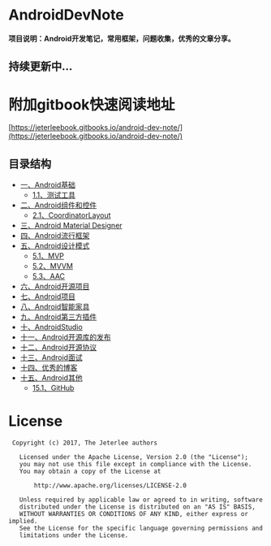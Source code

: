# AndroidDevNote
**项目说明：Android开发笔记，常用框架，问题收集，优秀的文章分享。**


## 持续更新中...


# 附加gitbook快速阅读地址
[https://jeterleebook.gitbooks.io/android-dev-note/](https://jeterleebook.gitbooks.io/android-dev-note/)


## 目录结构
- [一、Android基础](https://github.com/jeterlee/android-dev-note/blob/master/document/chapter1.md)
  - [1.1、测试工具](https://github.com/jeterlee/android-dev-note/blob/master/document/chapter1/testtool.md)
- [二、Android组件和控件](https://github.com/jeterlee/android-dev-note/blob/master/document/chapter2.md)
  - [2.1、CoordinatorLayout](https://github.com/jeterlee/android-dev-note/blob/master/document/chapter2/coordinatorlayout.md)
- [三、Android Material Designer](https://github.com/jeterlee/android-dev-note/blob/master/document/chapter3.md)
- [四、Android流行框架](https://github.com/jeterlee/android-dev-note/blob/master/document/chapter4.md)
- [五、Android设计模式](https://github.com/jeterlee/android-dev-note/blob/master/document/chapter5.md)
  - [5.1、MVP](https://github.com/jeterlee/android-dev-note/blob/master/document/chapter5/aac.md)
  - [5.2、MVVM](https://github.com/jeterlee/android-dev-note/blob/master/document/chapter5/mvp.md)
  - [5.3、AAC](https://github.com/jeterlee/android-dev-note/blob/master/document/chapter5/mvvm.md)
- [六、Android开源项目](https://github.com/jeterlee/android-dev-note/blob/master/document/chapter6.md)
- [七、Android项目](https://github.com/jeterlee/android-dev-note/blob/master/document/chapter7.md)
- [八、Android智能家具](https://github.com/jeterlee/android-dev-note/blob/master/document/chapter8.md)
- [九、Android第三方插件](https://github.com/jeterlee/android-dev-note/blob/master/document/chapter9.md)
- [十、AndroidStudio](https://github.com/jeterlee/android-dev-note/blob/master/document/chapter10.md)
- [十一、Android开源库的发布](https://github.com/jeterlee/android-dev-note/blob/master/document/chapter11.md)
- [十二、Android开源协议](https://github.com/jeterlee/android-dev-note/blob/master/document/chapter12.md)
- [十三、Android面试](https://github.com/jeterlee/android-dev-note/blob/master/document/chapter13.md)
- [十四、优秀的博客](https://github.com/jeterlee/android-dev-note/blob/master/document/chapter14.md)
- [十五、Android其他](https://github.com/jeterlee/android-dev-note/blob/master/document/chapter15.md)
  - [15.1、GitHub](https://github.com/jeterlee/android-dev-note/blob/master/document/chapter15/github.md)


# License

```
 Copyright (c) 2017, The Jeterlee authors 

   Licensed under the Apache License, Version 2.0 (the "License");
   you may not use this file except in compliance with the License.
   You may obtain a copy of the License at

       http://www.apache.org/licenses/LICENSE-2.0

   Unless required by applicable law or agreed to in writing, software
   distributed under the License is distributed on an "AS IS" BASIS,
   WITHOUT WARRANTIES OR CONDITIONS OF ANY KIND, either express or implied.
   See the License for the specific language governing permissions and
   limitations under the License.
```